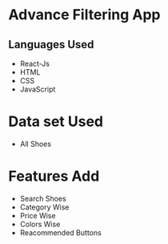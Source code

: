 # Advance Filtering App

## Languages Used
- React-Js
- HTML
- CSS
- JavaScript

# Data set Used
- All Shoes 

# Features Add
- Search Shoes
- Category Wise
- Price Wise
- Colors Wise
- Reacommended Buttons
